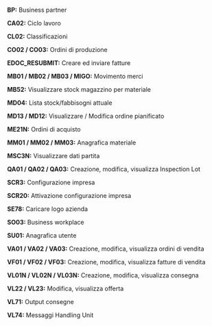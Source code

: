 **BP:** Business partner

**CA02:** Ciclo lavoro

**CL02:** Classificazioni

**CO02 / CO03:** Ordini di produzione

**EDOC_RESUBMIT:** Creare ed inviare fatture

**MB01 / MB02 / MB03 / MIGO:** Movimento merci

**MB52:** Visualizzare stock magazzino per materiale

**MD04:** Lista stock/fabbisogni attuale

**MD13 / MD12:** Visualizzare / Modifica ordine pianificato

**ME21N:** Ordini di acquisto

**MM01 / MM02 / MM03:** Anagrafica materiale

**MSC3N:** Visualizzare dati partita

**QA01 / QA02 / QA03:** Creazione, modifica, visualizza Inspection Lot

**SCR3:** Configurazione impresa

**SCR20:** Attivazione configurazione impresa

**SE78:** Caricare logo azienda

**SO03:** Business workplace

**SU01:** Anagrafica utente

**VA01 / VA02 / VA03:** Creazione, modifica, visualizza ordini di vendita

**VF01 / VF02 / VF03:** Creazione, modifica, visualizza fatture di vendita

**VL01N / VL02N / VL03N:** Creazione, modifica, visualizza consegna

**VL22 / VL23:**  Modifica, visualizza offerta

**VL71:** Output consegne

**VL74:** Messaggi Handling Unit
